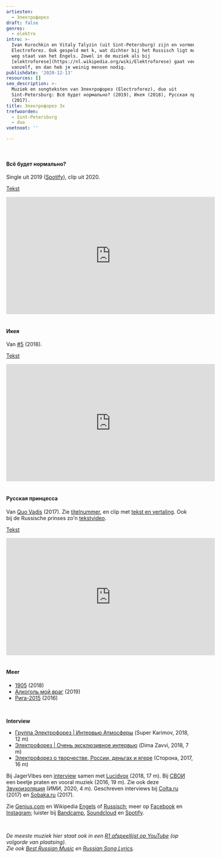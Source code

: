 ```yaml
---
artiesten:
  - Электрофорез
draft: false
genres:
  - elektro
intro: >-
  Ivan Kurochkin en Vitaly Talyzin (uit Sint-Petersburg) zijn en vormen
  Electroforez. Ook gespeld met k, wat dichter bij het Russisch ligt maar verder
  weg staat van het Engels. Zowel in de muziek als bij
  [elektroforese](https://nl.wikipedia.org/wiki/Elektroforese) gaat veel
  vanzelf, en dan heb je weinig mensen nodig.
publishdate: '2020-12-13'
resources: []
seo_description: >-
  Muziek en songteksten van Электрофорез (Electroforez), duo uit
  Sint-Petersburg: Всё будет нормально? (2019), Икея (2018), Русская принцесса
  (2017).
title: Электрофорез 3x
trefwoorden:
  - Sint-Petersburg
  - duo
voetnoot: ''

---
```


<br/>

#### Всё будет нормально? 

Single uit 2019 ([Spotify](https://open.spotify.com/track/1jVbqA0AeMxjp2iuUkSh0a?si=DxfV1cE-Q52u2U36JpXvVA)), clip uit 2020.

[Tekst](https://on-hit.ru/texts/jelektroforez-vse-budet-normalno/)


<iframe width="560" height="315" src="https://www.youtube.com/embed/9EVXs6TNj_4" frameborder="0" allow="accelerometer; autoplay; clipboard-write; encrypted-media; gyroscope; picture-in-picture" allowfullscreen></iframe>

<br/>

<br/>

#### Икея

Van [#5](https://open.spotify.com/album/410veCplIqaM4zpBGF2wuD?si=6zCNdVMVSP6d8qekVenMaA) (2018).

[Tekst](https://genius.com/Electroforez-ikea-lyrics)


<iframe width="560" height="315" src="https://www.youtube.com/embed/3i-RnBjJlIE" frameborder="0" allow="accelerometer; autoplay; clipboard-write; encrypted-media; gyroscope; picture-in-picture" allowfullscreen></iframe>

<br/>

<br/>

#### Русская принцесса 

Van [Quo Vadis](https://open.spotify.com/album/12xcdsOGrXrOAxYk9oDaPc?si=7Iby3ps9TzCe7gNSNh72pw) (2017). Zie [titelnummer](https://youtu.be/f5NRP01G0js), en clip met [tekst en vertaling](https://youtu.be/dHgMhcaB8uU). Ook bij de Russische prinses zo'n [tekstvideo](https://youtu.be/P2xLSQEBgD0).

[Tekst](https://genius.com/Electroforez-la-princesse-russe-lyrics)


<iframe width="560" height="315" src="https://www.youtube.com/embed/cryYrzg-hjg" frameborder="0" allow="accelerometer; autoplay; clipboard-write; encrypted-media; gyroscope; picture-in-picture" allowfullscreen></iframe>


<br/>

<br/>

#### Meer


- [1905](https://youtu.be/wTYSQC3mDvU) (2018)
- [Алкоголь мой враг](https://youtu.be/xIpYp67XXNk) (2019)
- [Рига-2015](https://youtu.be/20Fj8PJhLhk) (2016)

<br/>

**Interview**

- [Группа Электрофорез | Интервью Атмосферы](https://youtu.be/5DZPlJ3_thU) (Super Karimov, 2018, 12 m)
- [Электрофорез | Очень эксклюзивное интервью](https://youtu.be/HHJMjErag4k) (Dima Zavvi, 2018, 7 m)
- [Электрофорез о творчестве, России, деньгах и ягере](https://youtu.be/sXVhZzzbMsk) (Сторона, 2017, 16 m)


Bij JagerVibes een [interview](https://youtu.be/7SLpOPP8u70) samen met [Lucidvox](https://rusland1.nl/muziek/20200728-lucidvox-3x/) (2018, 17 m). Bij [СВОИ](https://youtu.be/FKfZ6nl9IdE) een beetje praten en vooral muziek (2016, 19 m). Zie ook deze [Звукоизоляция](https://youtu.be/z1uNd4hX4Ao) (ИМИ, 2020, 4 m). Geschreven interviews bij [Colta.ru](https://www.colta.ru/articles/music_modern/15536-elektroforez-my-pokolenie-sytyh-lyudey) (2017) en [Sobaka.ru](https://www.sobaka.ru/belgorod/photo/heroes/62974) (2017).

Zie [Genius.com](https://genius.com/artists/Electroforez) en Wikipedia [Engels](https://en.wikipedia.org/wiki/Elektroforez) of [Russisch](https://ru.wikipedia.org/wiki/%D0%AD%D0%BB%D0%B5%D0%BA%D1%82%D1%80%D0%BE%D1%84%D0%BE%D1%80%D0%B5%D0%B7_(%D0%B3%D1%80%D1%83%D0%BF%D0%BF%D0%B0)); meer op [Facebook](https://www.facebook.com/Electroforez/) en [Instagram](https://www.instagram.com/electroforez/); luister bij [Bandcamp](https://electroforez.bandcamp.com/), [Soundcloud](https://soundcloud.com/electroforez) en [Spotify](https://open.spotify.com/artist/2xZHADRPl17tm8FPthebhR?si=zoC4gH6VTJ66YP66SOkTVQ).

<br/>


*De meeste muziek hier staat ook in een [R1 afspeellijst op YouTube](https://www.youtube.com/playlist?list=PLeE-zqOrSLhxfIpK2vuUJNCKSzyVBi0yM) (op volgorde van plaatsing).* <br/>
*Zie ook [Best Russian Music](https://www.youtube.com/playlist?list=PLeE-zqOrSLhxTFYDvlwUu4hYby9DojwoD) en [Russian Song Lyrics](https://www.youtube.com/playlist?list=PLeE-zqOrSLhzkRCATzT8__oNifBChVHGK).*



